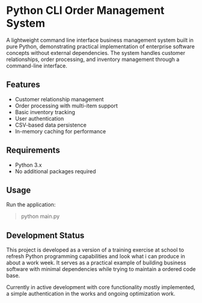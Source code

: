 # Python CLI Order Management System

A lightweight command line interface business management system built in pure Python, demonstrating practical implementation of enterprise software concepts without external dependencies. The system handles customer relationships, order processing, and inventory management through a command-line interface.

## Features
- Customer relationship management
- Order processing with multi-item support
- Basic inventory tracking
- User authentication
- CSV-based data persistence
- In-memory caching for performance

## Requirements
- Python 3.x
- No additional packages required

## Usage
Run the application:

> python main.py

## Development Status
This project is developed as a version of a training exercise at school to refresh Python programming capabilities and look what i can produce in about a work week. It serves as a practical example of building business software with minimal dependencies while trying to maintain a ordered code base. 

Currently in active development with core functionality mostly implemented, a simple authentication in the works and ongoing optimization work.